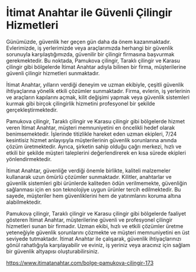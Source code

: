 # İtimat Anahtar ile Güvenli Çilingir Hizmetleri

Günümüzde, güvenlik her geçen gün daha da önem kazanmaktadır. Evlerimizde, iş yerlerimizde veya araçlarımızda herhangi bir güvenlik sorunuyla karşılaştığımızda, güvenilir bir çilingir firmasına başvurmak gerekmektedir. Bu noktada, Pamukova çilingir, Taraklı çilingir ve Karasu çilingir gibi bölgelerde İtimat Anahtar adıyla bilinen bir firma, müşterilerine güvenli çilingir hizmetleri sunmaktadır.

İtimat Anahtar, yılların verdiği deneyim ve uzman ekibiyle, çeşitli güvenlik ihtiyaçlarına yönelik etkili çözümler sunmaktadır. Firma, evlerin, iş yerlerinin ve araçların kapılarını açmak, kilit değişimi yapmak veya güvenlik sistemleri kurmak gibi birçok çilingirlik hizmetini profesyonel bir şekilde gerçekleştirmektedir.

Pamukova çilingir, Taraklı çilingir ve Karasu çilingir gibi bölgelerde hizmet veren İtimat Anahtar, müşteri memnuniyetini en öncelikli hedef olarak benimsemektedir. İşlerinde titizlikle hareket eden uzman ekipleri, 7/24 kesintisiz hizmet anlayışıyla müşterilerinin güvenlik sorunlarına anında çözüm üretmektedir. Ayrıca, şirketin sahip olduğu çağrı merkezi, hızlı ve etkili bir şekilde müşteri taleplerini değerlendirerek en kısa sürede ekipleri yönlendirmektedir.

İtimat Anahtar, güvenliğe verdiği önemle birlikte, kaliteli malzemeler kullanarak uzun ömürlü çözümler sunmaktadır. Kilitler, anahtarlar ve güvenlik sistemleri gibi ürünlerde kaliteden ödün verilmemekte, güvenliğin sağlanması için en son teknolojiye uygun ürünler tercih edilmektedir. Bu sayede, müşteriler hem güvenliklerini hem de yatırımlarını koruma altına alabilmektedir.

Pamukova çilingir, Taraklı çilingir ve Karasu çilingir gibi bölgelerde faaliyet gösteren İtimat Anahtar, müşterilerine güvenli ve profesyonel çilingir hizmetleri sunan bir firmadır. Uzman ekibi, hızlı ve etkili çözümler üretme yeteneğiyle güvenlik sorunlarını çözmekte ve müşteri memnuniyetini en üst seviyede tutmaktadır. İtimat Anahtar ile çalışarak, güvenlik ihtiyaçlarınızı gönül rahatlığıyla karşılayabilir ve eviniz, iş yeriniz veya aracınız için sağlam bir güvenlik altyapısı oluşturabilirsiniz.

https://www.itimatanahtar.com/bolge-pamukova-cilingir-173
